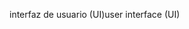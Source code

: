 <span data-ttu-id="cbb6c-101">interfaz de usuario (UI)</span><span class="sxs-lookup"><span data-stu-id="cbb6c-101">user interface (UI)</span></span>